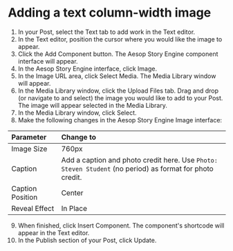 # Adding a text column-width image

1. In your Post, select the Text tab to add work in the Text editor. 
2. In the Text editor, position the cursor where you would like the image to appear.
3. Click the Add Component button. The Aesop Story Engine component interface will appear. 
4. In the Aesop Story Engine interface, click Image.
5. In the Image URL area, click Select Media. The Media Library window will appear.
6. In the Media Library window, click the Upload Files tab. Drag and drop \(or navigate to and select\) the image you would like to add to your Post. The image will appear selected in the Media Library.
7. In the Media Library window, click Select.
8. Make the following changes in the Aesop Story Engine Image interface:

| Parameter | Change to |
| :--- | :--- |
| Image Size | 760px |
| Caption | Add a caption and photo credit here. Use `Photo: Steven Student` \(no period\) as format for photo credit. |
| Caption Position | Center |
| Reveal Effect | In Place |

9. When finished, click Insert Component. The component's shortcode will appear in the Text editor. 
10. In the Publish section of your Post, click Update.



